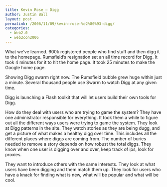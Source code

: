 ```yaml
---
title: Kevin Rose – Digg
author: Justin Ball
layout: post
permalink: /2006/11/09/kevin-rose-%e2%80%93-digg/
categories:
  - Web2.0
  - web2con2006
---
```


What we’ve learned. 600k registered people who find stuff and then digg it to the homepage. Rumsfield’s resignation set an all time record for Digg. It took 4 minutes for it to hit the home page. It took 25 minutes to make the Google home page.

Showing Digg swarm right now. The Rumsfield bubble grew huge within just a minute. Several thousand people use Swarm to watch Digg at any given time.

Digg is launching a Flash toolkit that will let users build their own tools for Digg.

How do they deal with users who are trying to game the system? They have one administrator responsible for everything. It took them a while to figure out all the different ways users were trying to game the system. They look at Digg patterns in the site. They watch stories as they are being dugg, and get a picture of what makes a healthy digg over time. This includes all the different places where diggs are coming from. The number of buries needed to remove a story depends on how robust the total diggs. They know when one user is digging over and over, keep track of ips, look for proxies.

They want to introduce others with the same interests. They look at what users have been digging and them match them up. They look for users who have a knack for finding what is new, what will be popular and what will be cool.